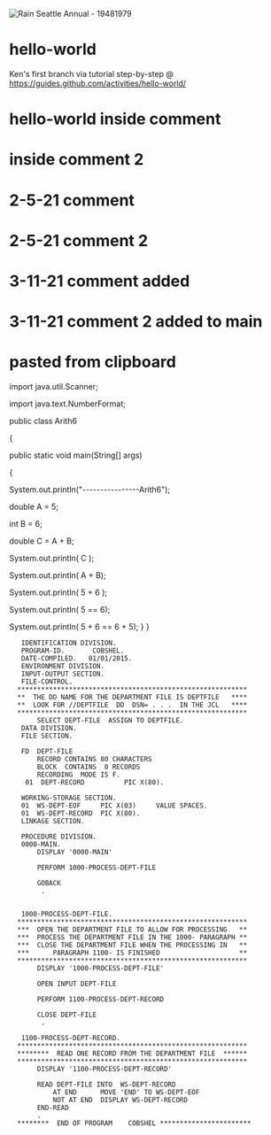 ![Rain Seattle Annual - 19481979](https://user-images.githubusercontent.com/73729810/110890103-3fb4e800-82a4-11eb-80f6-771265968337.png)
# hello-world
Ken's first branch via tutorial step-by-step @ https://guides.github.com/activities/hello-world/
# hello-world inside comment
#             inside comment 2
#         2-5-21  comment
#         2-5-21  comment 2
#         3-11-21 comment added
#         3-11-21 comment 2 added to main
#         pasted from clipboard
import java.util.Scanner;

import java.text.NumberFormat;

public class Arith6

{

public static void main(String[] args)

{

System.out.println("----------------Arith6");     

double A =  5;  

int B    =  6;  

double C = A + B;

System.out.println( C  );

System.out.println( A + B);


System.out.println( 5 + 6 );


System.out.println( 5   ==  6);

System.out.println( 5 + 6   ==  6 + 5);
      }
}

       IDENTIFICATION DIVISION.
       PROGRAM-ID.       COBSHEL.
       DATE-COMPILED.   01/01/2015.
       ENVIRONMENT DIVISION.
       INPUT-OUTPUT SECTION.
       FILE-CONTROL.
      **********************************************************
      **  THE DD NAME FOR THE DEPARTMENT FILE IS DEPTFILE   ****
      **  LOOK FOR //DEPTFILE  DD  DSN= . . .  IN THE JCL   ****
      **********************************************************
           SELECT DEPT-FILE  ASSIGN TO DEPTFILE.
       DATA DIVISION.
       FILE SECTION.

       FD  DEPT-FILE
           RECORD CONTAINS 80 CHARACTERS
           BLOCK  CONTAINS  0 RECORDS
           RECORDING  MODE IS F.
        01  DEPT-RECORD          PIC X(80).

       WORKING-STORAGE SECTION.
       01  WS-DEPT-EOF     PIC X(03)     VALUE SPACES.
       01  WS-DEPT-RECORD  PIC X(80).
       LINKAGE SECTION.

       PROCEDURE DIVISION.
       0000-MAIN.
           DISPLAY '0000-MAIN'

           PERFORM 1000-PROCESS-DEPT-FILE

           GOBACK
            .


       1000-PROCESS-DEPT-FILE.
      **********************************************************
      ***  OPEN THE DEPARTMENT FILE TO ALLOW FOR PROCESSING   **
      ***  PROCESS THE DEPARTMENT FILE IN THE 1000- PARAGRAPH **
      ***  CLOSE THE DEPARTMENT FILE WHEN THE PROCESSING IN   **
      ***      PARAGRAPH 1100- IS FINISHED                    **
      **********************************************************
           DISPLAY '1000-PROCESS-DEPT-FILE'

           OPEN INPUT DEPT-FILE

           PERFORM 1100-PROCESS-DEPT-RECORD

           CLOSE DEPT-FILE
            .

       1100-PROCESS-DEPT-RECORD.
      **********************************************************
      ********  READ ONE RECORD FROM THE DEPARTMENT FILE  ******
      **********************************************************
           DISPLAY '1100-PROCESS-DEPT-RECORD'

           READ DEPT-FILE INTO  WS-DEPT-RECORD
               AT END      MOVE 'END' TO WS-DEPT-EOF
               NOT AT END  DISPLAY WS-DEPT-RECORD
           END-READ
           .
      ********  END OF PROGRAM    COBSHEL ***********************   
